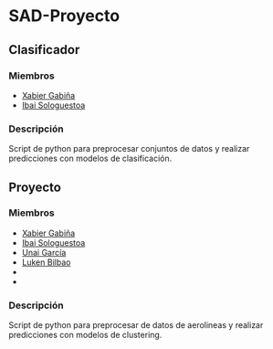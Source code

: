 <!-- markdownlint-disable MD024 -->
# SAD-Proyecto

## Clasificador

### Miembros

- [Xabier Gabiña](https://github.com/Xabierland)
- [Ibai Sologuestoa](https://github.com/IbaiS94)

### Descripción

Script de python para preprocesar conjuntos de datos y realizar predicciones con modelos de clasificación.

## Proyecto

### Miembros

- [Xabier Gabiña](https://github.com/Xabierland)
- [Ibai Sologuestoa](https://github.com/IbaiS94)
- [Unai García](https://github.com/unaigarcia02)
- [Luken Bilbao]()
- []()
- []()

### Descripción

Script de python para preprocesar de datos de aerolineas y realizar predicciones con modelos de clustering.

